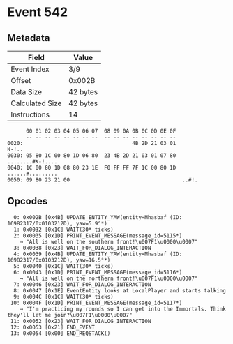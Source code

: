 # Event 542

## Metadata

| Field           | Value    |
|-----------------|----------|
| Event Index     | 3/9      |
| Offset          | 0x002B   |
| Data Size       | 42 bytes |
| Calculated Size | 42 bytes |
| Instructions    | 14       |

```
      00 01 02 03 04 05 06 07  08 09 0A 0B 0C 0D 0E 0F
      -- -- -- -- -- -- -- --  -- -- -- -- -- -- -- --
0020:                                   4B 2D 21 03 01             K-!..
0030: 05 80 1C 00 80 1D 06 80  23 4B 2D 21 03 01 07 80  ........#K-!....
0040: 1C 00 80 1D 08 80 23 1E  F0 FF FF 7F 1C 00 80 1D  ......#.........
0050: 09 80 23 21 00                                    ..#!.           
```

## Opcodes

```
  0: 0x002B [0x4B] UPDATE_ENTITY_YAW(entity=Mhasbaf (ID: 16982317/0x0103212D), yaw=5.9°*)
  1: 0x0032 [0x1C] WAIT(30* ticks)
  2: 0x0035 [0x1D] PRINT_EVENT_MESSAGE(message_id=5115*)
    → "All is well on the southern front!\u007F1\u0000\u0007"
  3: 0x0038 [0x23] WAIT_FOR_DIALOG_INTERACTION
  4: 0x0039 [0x4B] UPDATE_ENTITY_YAW(entity=Mhasbaf (ID: 16982317/0x0103212D), yaw=16.5°*)
  5: 0x0040 [0x1C] WAIT(30* ticks)
  6: 0x0043 [0x1D] PRINT_EVENT_MESSAGE(message_id=5116*)
    → "All is well on the northern front!\u007F1\u0000\u0007"
  7: 0x0046 [0x23] WAIT_FOR_DIALOG_INTERACTION
  8: 0x0047 [0x1E] EventEntity looks at LocalPlayer and starts talking
  9: 0x004C [0x1C] WAIT(30* ticks)
 10: 0x004F [0x1D] PRINT_EVENT_MESSAGE(message_id=5117*)
    → "I'm practicing my rounds so I can get into the Immortals. Think they'll let me join?\u007F1\u0000\u0007"
 11: 0x0052 [0x23] WAIT_FOR_DIALOG_INTERACTION
 12: 0x0053 [0x21] END_EVENT
 13: 0x0054 [0x00] END_REQSTACK()
```
